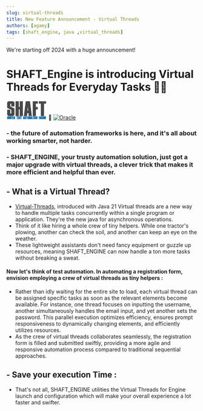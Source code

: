 ```yaml
---
slug: virtual-threads
title: New Feature Announcement - Virtual Threads
authors: [agamy]
tags: [shaft_engine, java ,virtual_threads]
---
```


We're starting off 2024 with a huge announcement!

# <b>SHAFT_Engine</b> is introducing Virtual Threads for Everyday Tasks 🎉🎉

<a href="https://github.com/ShaftHQ/SHAFT_ENGINE" target="_blank"><img src="https://raw.githubusercontent.com/ShaftHQ/SHAFT_ENGINE/master/src/main/resources/images/shaft.png" alt="SHAFT_Engine" height="50px" /></a>    🤝   <a href="https://www.oracle.com/" target="_blank"><img src="https://miro.medium.com/v2/resize:fit:640/0*QGvD2k4DPfPMfpd5.png" alt="Oracle" height="50px" /></a>
### - the future of automation frameworks is here, and it's all about working smarter, not harder. 
### - SHAFT_ENGINE, your trusty automation solution, just got a major upgrade with virtual threads, a clever trick that makes it more efficient and helpful than ever.

## - What is a Virtual Thread?

 - [Virtual-Threads](https://docs.oracle.com/en/java/javase/21/core/virtual-threads.html), introduced with Java 21 Virtual threads are a new way to handle multiple tasks concurrently within a single program or application. They're the new java for asynchronous operations.
 - Think of it like hiring a whole crew of tiny helpers. While one tractor's plowing, another can check the soil, and another can keep an eye on the weather.
 - These lightweight assistants don't need fancy equipment or guzzle up resources, meaning SHAFT_ENGINE can now handle a ton more tasks without breaking a sweat.

#### Now let's think of test automation. In automating a registration form, envision employing a crew of virtual threads as tiny helpers :
 - Rather than idly waiting for the entire site to load, each virtual thread can be assigned specific tasks as soon as the relevant elements become available. For instance, one thread focuses on inputting the username, another simultaneously handles the email input, and yet another sets the password. This parallel execution optimizes efficiency, ensures prompt responsiveness to dynamically changing elements, and efficiently utilizes resources.
 - As the crew of virtual threads collaborates seamlessly, the registration form is filled and submitted swiftly, providing a more agile and responsive automation process compared to traditional sequential approaches.

## - Save your execution Time :

- That's not all, SHAFT_ENGINE utilities the Virtual Threads for Engine launch and configuration which will make your overall experience a lot faster and swifter.






